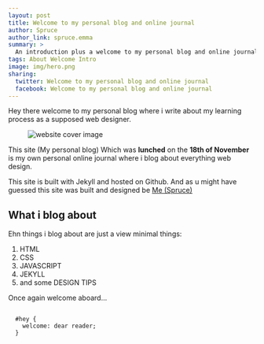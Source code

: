 ```yaml
---
layout: post
title: Welcome to my personal blog and online journal
author: Spruce
author_link: spruce.emma
summary: >
  An introduction plus a welcome to my personal blog and online journal
tags: About Welcome Intro
image: img/hero.png
sharing:
  twitter: Welcome to my personal blog and online journal
  facebook: Welcome to my personal blog and online journal
---
```



 <p class="p-article__lead">
Hey there welcome to my personal blog where i write about my learning process as a supposed web designer.
</p>
 <figure class="p-article__img">
  <img src="{{ site.baseurl }}/assets/img/hero.png" alt="website cover image" />
 </figure>
<p>
This site (My personal blog) Which was <strong>lunched</strong> on the <b> 18th of November </b> is my own personal online journal where i blog about everything web design.
</p>
  <p>
  This site is built with Jekyll and hosted on Github. And as u might have guessed this site was built and designed be <a href="https://facebook.com/spruce.emma">Me (Spruce) </a>
  </p>
<h2 class='p-article__heading'>What i blog about</h2>
<p>
Ehn things i blog about are just a view minimal things:
</p>

<ol class='p-article__items'>
<li>
HTML
</li>
<li>
CSS
</li>
<li>
JAVASCRIPT
</li>
<li>
JEKYLL
</li>
<li>
and some DESIGN TIPS
</li>
</ol>
<p>Once again welcome aboard... </p>

<pre class="language-css">
<code class="language-css">
  #hey {
    welcome: dear reader;
  }
</code>
</pre>